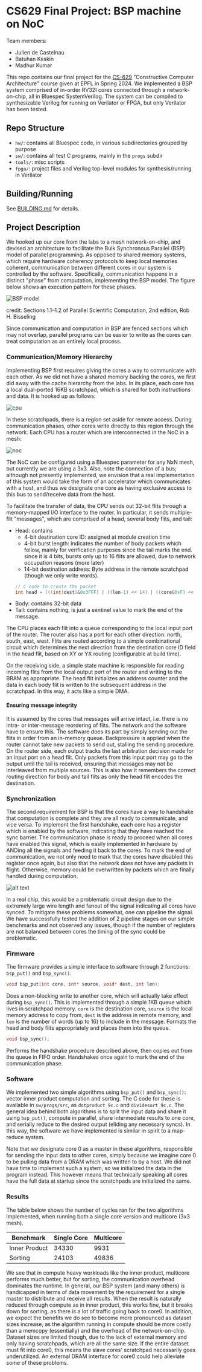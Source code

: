 # CS629 Final Project: BSP machine on NoC

Team members:
* Julien de Castelnau
* Batuhan Keskin
* Madhur Kumar

This repo contains our final project for the [CS-629](https://edu.epfl.ch/coursebook/en/constructive-computer-architecture-CS-629) "Constructive Computer Architecture" course given at EPFL in Spring 2024. We implemented a BSP system comprised of in-order RV32I cores connected through a network-on-chip, all in Bluespec SystemVerilog.
The system can be compiled to synthesizable Verilog for running on Verilator or FPGA, but only Verilator has been tested.

## Repo Structure

* `hw/`: contains all Bluespec code, in various subdirectories grouped by purpose
* `sw/`: contains all test C programs, mainly in the `progs` subdir
* `tools/`: misc scripts
* `fpga/`: project files and Verilog top-level modules for synthesis/running in Verilator

## Building/Running

See [BUILDING.md](./BUILDING.md) for details.

## Project Description
We hooked up our core from the labs to a mesh network-on-chip, and devised an architecture to facilitate the Bulk Synchronous Parallel (BSP) model of parallel programming. As opposed to shared memory systems, which require hardware coherency protocols to keep local memories coherent, communication between different cores in our system is controlled by the software. Specifically, communication happens in a distinct "phase" from computation, implementing the BSP model. The figure below shows an execution pattern for these phases.

![BSP model](img/bsp.png)

credit: Sections 1.1–1.2 of Parallel Scientific Computation, 2nd edition, Rob H. Bisseling​

Since communication and computation in BSP are fenced sections which may not overlap, parallel programs can be easier to write as the cores can treat computation as an entirely local process.

### Communication/Memory Hierarchy

Implementing BSP first requires giving the cores a way to communicate with each other. As we did not have a shared memory backing the cores, we first did away with the cache hierarchy from the labs. In its place, each core has a local dual-ported 16KB scratchpad, which is shared for both instructions and data. It is hooked up as follows:

![cpu](img/cpu_intf.svg)

In these scratchpads, there is a region set aside for remote access. During communication phases, other cores write directly to this region through the network. Each CPU has a router which are interconnected in the NoC in a mesh:

![noc](img/noc.svg)

The NoC can be configured using a Bluespec parameter for any NxN mesh, but currently we are using a 3x3. Also, note the connection of a bus; although not presently implemented, we envision that a real implementation of this system would take the form of an accelerator which communicates with a host, and thus we designate one core as having exclusive access to this bus to send/receive data from the host.

To facilitate the transfer of data, the CPU sends out 32-bit flits through a memory-mapped I/O interface to the router. In particular, it sends multiple-flit "messages", which are comprised of a head, several body flits, and tail:
* Head: contains 
    * 4-bit destination core ID: assigned at module creation time
    * 4-bit burst length: indicates the number of body packets which follow, mainly for verification purposes since the tail marks the end. since it is 4 bits, bursts only up to 16 flits are allowed, due to network occupation reasons (more later)
    * 14-bit destination address: Byte address in the remote scratchpad (though we only write words). 
    ```c
    // C code to create the packet
    int head = (((int)dest)&0x3FFF) | ((len-1) << 14) | ((core&0xF) << 18);
    ``` 
* Body: contains 32-bit data
* Tail: contains nothing, is just a sentinel value to mark the end of the message.

The CPU places each flit into a queue corresponding to the local input port of the router. The router also has a port for each other direction: north, south, east, west. Flits are routed according to a simple combinational circuit which determines the next direction from the destination core ID field in the head flit, based on XY or YX routing (configurable at build time). 
    
On the receiving side, a simple state machine is responsible for reading incoming flits from the local output port of the router and writing to the BRAM as appropriate. The head flit initializes an address counter and the data in each body flit is written to the subsequent address in the scratchpad. In this way, it acts like a simple DMA.

#### Ensuring message integrity

It is assumed by the cores that messages will arrive intact, i.e. there is no intra- or inter-message reordering of flits. The network and the software have to ensure this. The software does its part by simply sending out the flits in order from an in-memory queue. Backpressure is applied when the router cannot take new packets to send out, stalling the sending procedure. On the router side, each output tracks the last arbitration decision made for an input port on a head flit. Only packets from this input port may go to the output until the tail is received, ensuring that messages may not be interleaved from multiple sources. This is also how it remembers the correct routing direction for body and tail flits as only the head flit encodes the destination.

### Synchronization

The second requirement for BSP is that the cores have a way to handshake that computation is complete and they are all ready to communicate, and vice versa. To implement the first handshake, each core has a register which is enabled by the software, indicating that they have reached the sync barrier. The communication phase is ready to proceed when all cores have enabled this signal, which is easily implemented in hardware by ANDing all the signals and feeding it back to the cores. To mark the end of communication, we not only need to mark that the cores have disabled this register once again, but also that the network does not have any packets in flight. Otherwise, memory could be overwritten by packets which are finally handled during computation.

![alt text](img/sync.png)

In a real chip, this would be a problematic circuit design due to the extremely large wire length and fanout of the signal indicating all cores have synced. To mitigate these problems somewhat, one can pipeline the signal. We have successfully tested the addition of 2 pipeline stages on our simple benchmarks and not observed any issues, though if the number of registers are not balanced between cores the timing of the sync could be problematic.

### Firmware

The firmware provides a simple interface to software through 2 functions: `bsp_put()` and `bsp_sync()`.
 ```c
 void bsp_put(int core, int* source, void* dest, int len);
 ``` 
Does a non-blocking write to another core, which will actually take effect during `bsp_sync()`. This is implemented through a simple 1KB queue which lives in scratchpad memory. `core` is the destination core, `source` is the local memory address to copy from, `dest` is the address in remote memory, and `len` is the number of words (up to 16) to include in the message. Formats the head and body flits appropriately and places them into the queue. 

```c
void bsp_sync();
```
Performs the handshake procedure described above, then copies out from the queue in FIFO order. Handshakes once again to mark the end of the communication phase.

### Software

We implemented two simple algorithms using `bsp_put()` and `bsp_sync()`: vector inner product computation and sorting. The C code for these is available in `sw/progs/src`, as `dotproduct_9c.c` and  `dividesort_9c.c`. The general idea behind both algorithms is to split the input data and share it using `bsp_put()`, compute in parallel, share intermediate results to one core, and serially reduce to the desired output (eliding any necessary syncs). In this way, the software we have implemented is similar in spirit to a map-reduce system.

Note that we designate core 0 as a master in these algorithms, responsible for sending the input data to other cores, simply because we imagine core 0 to be pulling data from a DRAM which was written to by a host. We did not have time to implement such a system, so we initialized the data in the program instead. This however means that technically speaking all cores have the full data at startup since the scratchpads are initialized the same.

### Results

The table below shows the number of cycles ran for the two algorithms implemented, when running both a single core version and multicore (3x3 mesh).

| Benchmark | Single Core | Multicore |
|-| ----------- | ------- |
| Inner Product | 34330 | 9931|
| Sorting | 24103 | 49836|

We see that in compute heavy workloads like the inner product, multicore performs much better, but for sorting, the communication overhead dominates the runtime. In general, our BSP system (and many others) is handicapped in terms of data movement by the requirement for a single master to distribute and receive all results. When the result is naturally reduced through compute as in inner product, this works fine, but it breaks down for sorting, as there is a lot of traffic going back to core0. In addition, we expect the benefits we do see to become more pronounced as dataset sizes increase, as the algorithm running in compute should be more costly than a memcopy (essentially) and the overhead of the network-on-chip. Dataset sizes are limited though, due to the lack of external memory and only having scratchpads, which are all the same size. If the entire dataset must fit into core0, this means the slave cores' scratchpad necessarily goes underutilized. An external DRAM interface for core0 could help alleviate some of these problems.
